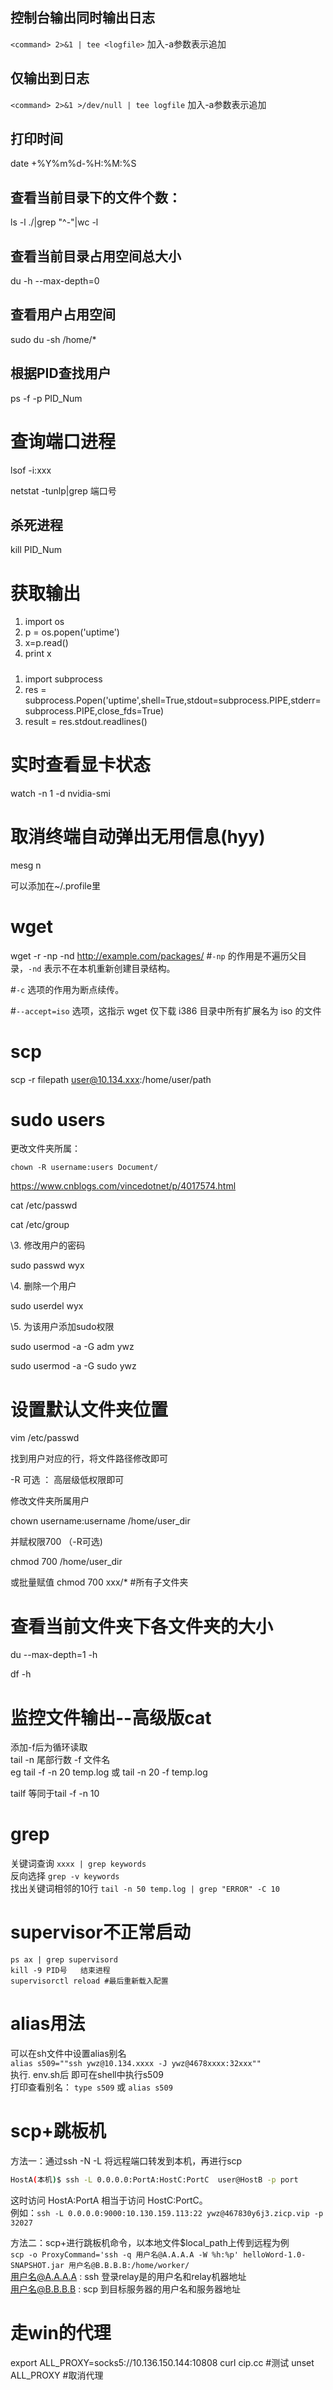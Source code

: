 ## 控制台输出同时输出日志
`<command> 2>&1 | tee <logfile>`
加入-a参数表示追加  
## 仅输出到日志
`<command> 2>&1 >/dev/null | tee logfile`
加入-a参数表示追加  

## 打印时间
date +%Y%m%d-%H:%M:%S  

## 查看当前目录下的文件个数：

ls -l ./|grep "^-"|wc -l

## 查看当前目录占用空间总大小

du -h --max-depth=0

## 查看用户占用空间

sudo du -sh /home/*

## 根据PID查找用户

ps -f -p  PID_Num

# 查询端口进程

lsof -i:xxx

netstat -tunlp|grep 端口号

## 杀死进程

kill PID_Num

# 获取输出

1. import os
2. p = os.popen('uptime')
3. x=p.read()
4. print x

##### 

1. import subprocess
2. res = subprocess.Popen('uptime',shell=True,stdout=subprocess.PIPE,stderr=subprocess.PIPE,close_fds=True)
3. result = res.stdout.readlines()

# 实时查看显卡状态

watch -n 1 -d nvidia-smi

# 取消终端自动弹出无用信息(hyy)

mesg n

可以添加在~/.profile里

# wget

wget -r -np -nd http://example.com/packages/  #`-np` 的作用是不遍历父目录，`-nd` 表示不在本机重新创建目录结构。

#`-c` 选项的作用为断点续传。

#`--accept=iso` 选项，这指示 wget 仅下载 i386 目录中所有扩展名为 iso 的文件

# scp

scp -r filepath user@10.134.xxx:/home/user/path

# sudo users

更改文件夹所属：

```
chown -R username:users Document/
```

https://www.cnblogs.com/vincedotnet/p/4017574.html

cat /etc/passwd

cat /etc/group

\3. 修改用户的密码

sudo passwd wyx

\4. 删除一个用户

sudo userdel wyx

\5. 为该用户添加sudo权限

sudo usermod -a -G adm ywz

sudo usermod -a -G sudo ywz

# 设置默认文件夹位置

vim  /etc/passwd

找到用户对应的行，将文件路径修改即可

-R 可选 ： 高层级低权限即可

修改文件夹所属用户

chown username:username  /home/user_dir

并赋权限700  （-R可选)

chmod 700 /home/user_dir

或批量赋值  chmod 700 xxx/* #所有子文件夹

# 查看当前文件夹下各文件夹的大小

du --max-depth=1 -h

df -h

# 监控文件输出--高级版cat
添加-f后为循环读取  
tail -n 尾部行数 -f 文件名  
eg  tail -f -n 20 temp.log 或  tail -n 20 -f temp.log

tailf 等同于tail -f -n 10

# grep

关键词查询  `xxxx | grep keywords`  
反向选择  `grep -v keywords`  
找出关键词相邻的10行   `tail -n 50 temp.log | grep "ERROR" -C 10`  


# supervisor不正常启动

```
ps ax | grep supervisord
kill -9 PID号   结束进程
supervisorctl reload #最后重新载入配置
```
# alias用法
可以在sh文件中设置alias别名  
`alias s509=""ssh ywz@10.134.xxxx -J ywz@4678xxxx:32xxx""`  
执行. env.sh后 即可在shell中执行s509  
打印查看别名： `type s509` 或 `alias s509`  

# scp+跳板机
方法一：通过ssh -N -L 将远程端口转发到本机，再进行scp  
```bash
HostA(本机)$ ssh -L 0.0.0.0:PortA:HostC:PortC  user@HostB -p port
```  
这时访问 HostA:PortA 相当于访问 HostC:PortC。  
例如：`ssh -L 0.0.0.0:9000:10.130.159.113:22 ywz@467830y6j3.zicp.vip -p 32027`  

方法二：scp+进行跳板机命令，以本地文件$local_path上传到远程为例  
`scp -o ProxyCommand='ssh -q 用户名@A.A.A.A -W %h:%p' helloWord-1.0-SNAPSHOT.jar 用户名@B.B.B.B:/home/worker/`  
用户名@A.A.A.A : ssh 登录relay是的用户名和relay机器地址  
用户名@B.B.B.B : scp 到目标服务器的用户名和服务器地址  


# 走win的代理
export ALL_PROXY=socks5://10.136.150.144:10808
curl cip.cc #测试
unset ALL_PROXY #取消代理

